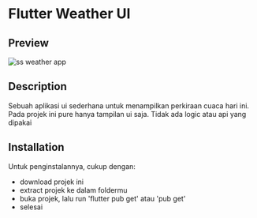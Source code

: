 # Flutter Weather UI

## Preview
![ss weather app](https://user-images.githubusercontent.com/73198800/133385096-951e23a7-5a69-4f63-9149-991f3574d4a4.jpg)


## Description

Sebuah aplikasi ui sederhana untuk menampilkan perkiraan cuaca hari ini. Pada projek ini pure
hanya tampilan ui saja. Tidak ada logic atau api yang dipakai


## Installation

Untuk penginstalannya, cukup dengan:
- download projek ini 
- extract projek ke dalam foldermu
- buka projek, lalu run 'flutter pub get' atau 'pub get'
- selesai
